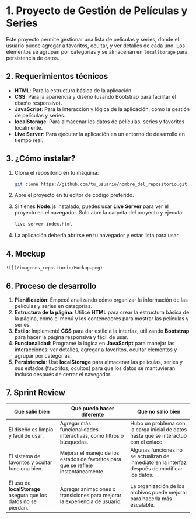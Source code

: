 # 1. Proyecto de Gestión de Películas y Series

Este proyecto permite gestionar una lista de películas y series, donde el usuario puede agregar a favoritos, ocultar, y ver detalles de cada uno. Los elementos se agrupan por categorías y se almacenan en `localStorage` para persistencia de datos.

## 2. Requerimientos técnicos

- **HTML**: Para la estructura básica de la aplicación.
- **CSS**: Para la apariencia y diseño (usando Bootstrap para facilitar el diseño responsivo).
- **JavaScript**: Para la interacción y lógica de la aplicación, como la gestión de películas y series.
- **localStorage**: Para almacenar los datos de películas, series y favoritos localmente.
- **Live Server**: Para ejecutar la aplicación en un entorno de desarrollo en tiempo real.

## 3. ¿Cómo instalar?

1. Clona el repositorio en tu máquina:
    ```bash
    git clone https://github.com/tu_usuario/nombre_del_repositorio.git
    ```

2. Abre el proyecto en tu editor de código preferido.

3. Si tienes **Node.js** instalado, puedes usar **Live Server** para ver el proyecto en el navegador. Solo abre la carpeta del proyecto y ejecuta:
    ```bash
    live-server index.html
    ```


4. La aplicación debería abrirse en tu navegador y estar lista para usar.

## 4. Mockup 

    ![](/imagenes_repositorio/Mockup.png)

## 6. Proceso de desarrollo

1. **Planificación**: Empecé analizando cómo organizar la información de las películas y series en categorías.
2. **Estructura de la página**: Utilicé **HTML** para crear la estructura básica de la página, como el menú y los contenedores para mostrar las películas y series.
3. **Estilo**: Implementé **CSS** para dar estilo a la interfaz, utilizando **Bootstrap** para hacer la página responsiva y fácil de usar.
4. **Funcionalidad**: Programé la lógica en **JavaScript** para manejar las interacciones: ver detalles, agregar a favoritos, ocultar elementos y agrupar por categorías.
5. **Persistencia**: Usé **localStorage** para almacenar las películas, series y sus estados (favoritos, ocultos) para que los datos se mantuvieran incluso después de cerrar el navegador.

## 7. Sprint Review

| Qué salió bien                               | Qué puedo hacer diferente                       | Qué no salió bien                |
|---------------------------------------------|------------------------------------------------|----------------------------------|
| El diseño es limpio y fácil de usar.        | Agregar más funcionalidades interactivas, como filtros o búsquedas. | Hubo un problema con la carga inicial de datos hasta que se interactuó con el enlace. |
| El sistema de favoritos y ocultar funciona bien. | Mejorar el manejo de los estados de favoritos para que se refleje instantáneamente. | Algunas funciones no se actualizan de inmediato en la interfaz después de modificar los datos. |
| El uso de **localStorage** asegura que los datos no se pierdan. | Agregar animaciones o transiciones para mejorar la experiencia de usuario. | La organización de los archivos puede mejorar para hacerla más escalable. |
